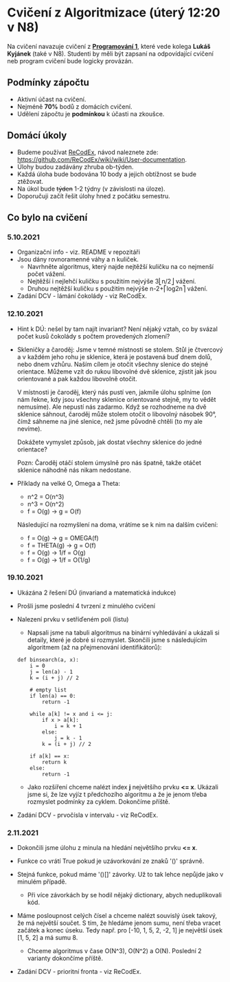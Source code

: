 # Cvičení z Algoritmizace (úterý 12:20 v N8)

Na cvičení navazuje cvičení z **[Programování 1](https://lukyjanek.github.io/teaching/21-22/NPRG030.html)**, které vede kolega **Lukáš Kyjánek** (také v N8).
Studenti by měli být zapsaní na odpovídající cvičení neb program cvičení bude logicky provázán.

## Podmínky zápočtu

- Aktivní účast na cvičení.
- Nejméně **70%** bodů z domácích cvičení.
- Udělení zápočtu je **podmínkou** k účasti na zkoušce.

## Domácí úkoly

- Budeme používat [ReCodEx](https://recodex.mff.cuni.cz/), návod naleznete zde: https://github.com/ReCodEx/wiki/wiki/User-documentation.
- Úlohy budou zadávány zhruba ob-týden.
- Každá úloha bude bodována 10 body a jejich obtížnost se bude ztěžovat.
- Na úkol bude <strike>týden</strike> 1-2 týdny (v závislosti na úloze).
- Doporučuji začít řešit úlohy hned z počátku semestru.

## Co bylo na cvičení

### 5.10.2021

* Organizační info - viz. README v repozitáři
* Jsou dány rovnoramenné váhy a n kuliček.
  * Navrhněte algoritmus, který najde nejtěžší kuličku na co nejmenší počet vážení.
  * Nejtěžší i nejlehčí kuličku s použitím nejvýše 3⎣n/2⎦ vážení.
  * Druhou nejtěžší kuličku s použitím nejvýše n-2+⎡log2n⎤ vážení.
* Zadání DCV - lámání čokolády - viz ReCodEx.

### 12.10.2021

* Hint k DÚ: nešel by tam najít invariant? Není nějaký vztah,
  co by svázal počet kusů čokolády s počtem provedených zlomení?

* Skleničky a čaroděj:
  Jsme v temné místnosti se stolem. Stůl je čtvercový a v každém jeho rohu je sklenice, která je postavená buď dnem dolů, nebo dnem vzhůru.
  Naším cílem je otočit všechny slenice do stejné orientace. Můžeme vzít do rukou libovolné dvě sklenice, zjistit jak jsou orientované a pak každou libovolně otočit.

  V místnosti je čaroděj, který nás pustí ven, jakmile úlohu splníme (on nám řekne, kdy jsou všechny sklenice orientované stejně, my to vědět nemusíme).
  Ale nepustí nás zadarmo. Když se rozhodneme na dvě sklenice sáhnout, čaroděj může stolem otočit o libovolný násobek 90°,
  čímž sáhneme na jiné slenice, než jsme původně chtěli (to my ale nevíme).

  Dokážete vymyslet způsob, jak dostat všechny sklenice do jedné orientace?

  Pozn: Čaroděj otáčí stolem úmyslně pro nás špatně, takže otáčet sklenice náhodně nás nikam nedostane.

* Příklady na velké O, Omega a Theta:

  * n^2 = O(n^3)
  * n^3 = O(n^2)
  * f = O(g)  ->  g = O(f)

  Následující na rozmyšlení na doma, vrátíme se k nim na dalším cvičení:

  * f = O(g)  ->  g = OMEGA(f)
  * f = THETA(g)  ->  g = O(f)
  * f = O(g)  ->  1/f = O(g)
  * f = O(g)  ->  1/f = O(1/g)

### 19.10.2021

* Ukázána 2 řešení DÚ (invariand a matematická indukce)
* Prošli jsme poslední 4 tvrzení z minulého cvičení

* Nalezení prvku v setříďeném poli (listu)
  - Napsali jsme na tabuli algoritmus na binární vyhledávání a ukázali si detaily, které
    je dobré si rozmyslet.
    Skončili jsme s následujícím algoritmem (až na přejmenování identifikátorů):

  ```python3
  def binsearch(a, x):
      i = 0
      j = len(a) - 1
      k = (i + j) // 2

      # empty list
      if len(a) == 0:
          return -1

      while a[k] != x and i <= j:
          if x > a[k]:
              i = k + 1
          else:
              j = k - 1
          k = (i + j) // 2

      if a[k] == x:
          return k
      else:
          return -1
  ```

  - Jako rozšíření chceme nalézt index **j** největšího prvku **<= x**.
    Ukázali jsme si, že lze vyjíz t předchozího algoritmu a že je jenom třeba
    rozmyslet podmínky za cyklem. Dokončíme příště.

* Zadání DCV - prvočísla v intervalu - viz ReCodEx.

### 2.11.2021

* Dokončili jsme úlohu z minula na hledání největšího prvku **<= x**.

* Funkce co vrátí True pokud je uzávorkování ze znaků '()' správně.
* Stejná funkce, pokud máme '()[]' závorky. Už to tak lehce nepůjde jako v minulém případě.
  - Při více závorkách by se hodil nějaký dictionary, abych neduplikovali kód.

* Máme posloupnost celých čísel a chceme nalézt souvislý úsek takový, že má největší součet.
  S tím, že hledáme jenom sumu, není třeba vracet začátek a konec úseku.
  Tedy např. pro [-10, 1, 5, 2, -2, 1] je největší úsek [1, 5, 2] a má sumu 8.

  - Chceme algoritmus v čase O(N^3), O(N^2) a O(N). Poslední 2 varianty dokončíme příště.

* Zadání DCV - prioritní fronta - viz ReCodEx.
